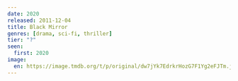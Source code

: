 ```yaml
---
date: 2020
released: 2011-12-04
title: Black Mirror
genres: [drama, sci-fi, thriller]
tier: "?"
seen:
  first: 2020
image:
  en: https://image.tmdb.org/t/p/original/dw7jYk7EdrkrHozG7F1Yg2eFJTm.jpg
---
```


